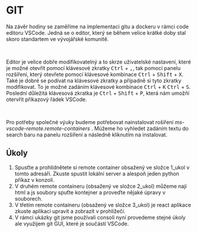 # GIT

Na závěr hodiny se zaměříme na implementaci gitu a dockeru v rámci code editoru VSCode. Jedná se o editor, který se během velice krátké doby stal skoro standartem ve vývojářské komunitě.

&nbsp;

Editor je velice dobře modifikovatelný a to skrze uživatelské nastavení, které je možné otevřít pomocí klávesové zkratky <kbd>Ctrl</kbd> + <kbd>,</kbd>, tak pomocí panelu rozšíření, který otevřete pomocí klávesové kombinace <kbd>Ctrl</kbd> + <kbd>Shift</kbd> + <kbd>X</kbd>. Také je dobré se podívat na klávesové zkratky a případně si tyto zkratky modifikovat. To je možné zadáním  klávesové kombinace <kbd>Ctrl</kbd> + <kbd>K</kbd> <kbd>Ctrl</kbd> + <kbd>S</kbd>. Poslední důležitá klávesová zkratka je <kbd>Ctrl</kbd> + <kbd>Shift</kbd> + <kbd>P</kbd>, která nám umožňí otervřít příkazový řádek VSCode.

&nbsp;

Pro potřeby společné výuky budeme potřebovat nainstalovat rošíření _ms-vscode-remote.remote-containers_ . Múžeme ho vyhledet zadáním textu do search baru na panelu rozšíření a následně kliknutím na instalovat.

## Úkoly

1. Spusťte a prohlídnětete si remote container obsažený ve složce 1_ukol v tomto adresáři. Zkuste spustit lokální server a alespoň jeden python příkaz v konzoli.
2. V druhém remote containeru (obsažený ve složce 2_ukol) můžeme nají html a js soubory spuťte kontejner a proveďte nějaké úpravy v souborech.
3. V třetím remote containeru (obsažený ve složce 3_ukol) je react aplikace zkuste aplikaci upravit a zobrazit v prohlížeči.
4. V rámci ukázky git jsme používali consoli nyní provedeme stejné úkoly ale využijem git GUI, které je součástí VSCode.
